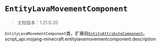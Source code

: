 # `EntityLavaMovementComponent`

> 文档版本：1.21.0.20

`EntityLavaMovementComponent`类，扩展自[`EntityAttributeComponent`](./entityattributecomponent.md)。script_api.mojang-minecraft.entitylavamovementcomponent.description

